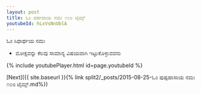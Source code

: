 ```yaml
---
layout: post
title: ಓಂ ದರ್ಪದಾಯ ನಮಃ ೧೦೮ ಟೈಮ್ಸ್
youtubeId: hLxVsNnUblA
---
```

 
 
 ಓಂ ಸಿಧಾರ್ಥಯ ನಮಃ  
 
 -  ಮೋಕ್ಷವನ್ನು ಕೆಲವು ಸಾಮಾನ್ಯ ವಿಷಯವಾಗಿ ಇಟ್ಟುಕೊಳ್ಳುವವನು 
 
  
 
  
 
 
 
 
 
 


{% include youtubePlayer.html id=page.youtubeId %}
 
[Next]({{ site.baseurl }}{% link  split2/_posts/2015-08-25-ಓಂ ಪುಷ್ಪಹಾಸಾಯ ನಮಃ ೧೦೮ ಟೈಮ್ಸ್.md%})
 
